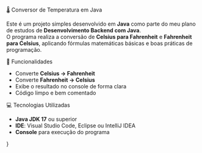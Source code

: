 🌡️ Conversor de Temperatura em Java

Este é um projeto simples desenvolvido em **Java** como parte do meu plano de estudos de **Desenvolvimento Backend com Java**.  
O programa realiza a conversão de **Celsius para Fahrenheit** e **Fahrenheit para Celsius**, aplicando fórmulas matemáticas básicas e boas práticas de programação.



🚀 Funcionalidades

- Converte **Celsius → Fahrenheit**
- Converte **Fahrenheit → Celsius**
- Exibe o resultado no console de forma clara
- Código limpo e bem comentado



💻 Tecnologias Utilizadas

- **Java JDK 17** ou superior  
- **IDE**: Visual Studio Code, Eclipse ou IntelliJ IDEA  
- **Console** para execução do programa



}
